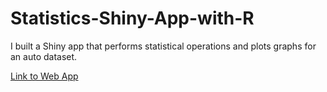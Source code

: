 # Statistics-Shiny-App-with-R
I built a Shiny app that performs statistical operations and plots graphs for an auto dataset.


[Link to Web App](https://49196n-chisimdiri-anyaogu.shinyapps.io/Cars_Statistics_App/)
